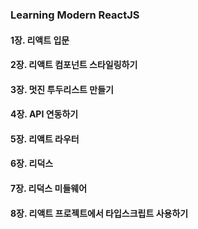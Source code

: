 ### Learning Modern ReactJS

#### 1장. 리액트 입문

#### 2장. 리액트 컴포넌트 스타일링하기

#### 3장. 멋진 투두리스트 만들기

#### 4장. API 연동하기

#### 5장. 리액트 라우터

#### 6장. 리덕스

#### 7장. 리덕스 미들웨어

#### 8장. 리액트 프로젝트에서 타입스크립트 사용하기
